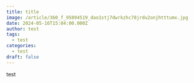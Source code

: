 ```yaml
---
title: title
image: /article/360_f_95894519_dao1stj7dwrkzhc78jrdu2onjhtttumx.jpg
date: 2024-05-16T15:04:00.000Z
author: test
tags:
  - test
categories:
  - test
draft: false
---
```

test
